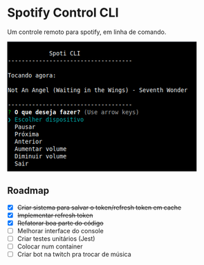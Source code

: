 # Spotify Control CLI
Um controle remoto para spotify, em linha de comando.

![Screenshot da aplicação, contém o título e o menu principal](screenshot.png "Screenshot da aplicação")
## Roadmap
- [x] ~~Criar sistema para salvar o token/refresh token em cache~~
- [x] ~~Implementar refresh token~~
- [x] ~~Refatorar boa parte do código~~
- [ ] Melhorar interface do console
- [ ] Criar testes unitários (Jest)
- [ ] Colocar num container
- [ ] Criar bot na twitch pra trocar de música
